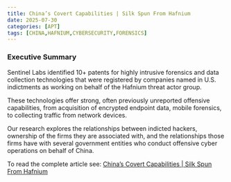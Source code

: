 ```yaml
---
title: China’s Covert Capabilities | Silk Spun From Hafnium
date: 2025-07-30
categories: [APT]
tags: [CHINA,HAFNIUM,CYBERSECURITY,FORENSICS]
---
```


### Executive Summary

Sentinel Labs identified 10+ patents for highly intrusive forensics and data collection technologies that were registered by companies named in U.S. indictments as working on behalf of the Hafnium threat actor group. 

These technologies offer strong, often previously unreported offensive capabilities, from acquisition of encrypted endpoint data, mobile forensics, to collecting traffic from network devices. 

Our research explores the relationships between indicted hackers, ownership of the firms they are associated with, and the relationships those firms have with several government entities who conduct offensive cyber operations on behalf of China.

To read the complete article see: [China’s Covert Capabilities | Silk Spun From Hafnium](https://www.sentinelone.com/labs/chinas-covert-capabilities-silk-spun-from-hafnium/) 